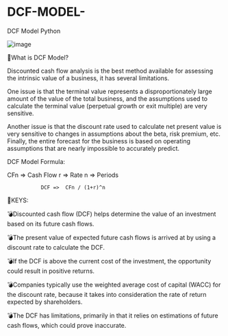 # DCF-MODEL-
DCF Model Python


![image](https://user-images.githubusercontent.com/75094927/153588392-1779d3f0-fa08-4066-a808-a5e5352e66f4.png)





🍎What is DCF Model?

 Discounted cash flow analysis is the best method available for assessing the intrinsic value of a business, it has several limitations.
 
 One issue is that the terminal value represents a disproportionately large amount of the value of the total business, and the assumptions used to calculate the terminal value (perpetual growth or exit multiple) are very sensitive.

Another issue is that the discount rate used to calculate net present value is very sensitive to changes in assumptions about the beta, risk premium, etc. Finally, the entire forecast for the business is based on operating assumptions that are nearly impossible to accurately predict.

DCF Model Formula:

CFn => Cash Flow
r => Rate
n => Periods

               DCF =>  CFn / (1+r)^n


🍎KEYS:

💣Discounted cash flow (DCF) helps determine the value of an investment based on its future cash flows.

💣The present value of expected future cash flows is arrived at by using a discount rate to calculate the DCF.

💣If the DCF is above the current cost of the investment, the opportunity could result in positive returns.

💣Companies typically use the weighted average cost of capital (WACC) for the discount rate, because it takes into consideration the rate of return expected by shareholders.

💣The DCF has limitations, primarily in that it relies on estimations of future cash flows, which could prove inaccurate.


